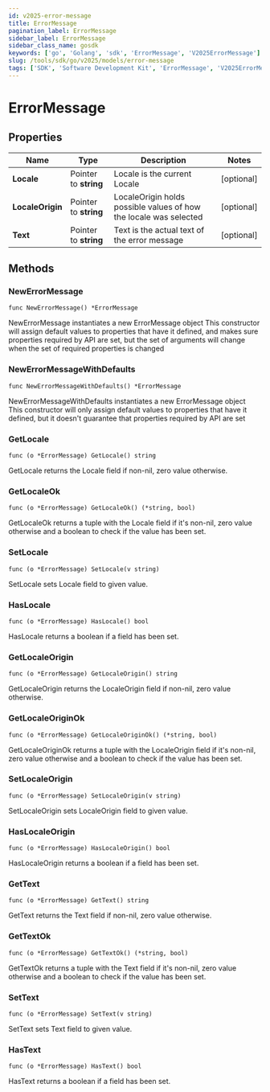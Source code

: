```yaml
---
id: v2025-error-message
title: ErrorMessage
pagination_label: ErrorMessage
sidebar_label: ErrorMessage
sidebar_class_name: gosdk
keywords: ['go', 'Golang', 'sdk', 'ErrorMessage', 'V2025ErrorMessage'] 
slug: /tools/sdk/go/v2025/models/error-message
tags: ['SDK', 'Software Development Kit', 'ErrorMessage', 'V2025ErrorMessage']
---
```


# ErrorMessage

## Properties

Name | Type | Description | Notes
------------ | ------------- | ------------- | -------------
**Locale** | Pointer to **string** | Locale is the current Locale | [optional] 
**LocaleOrigin** | Pointer to **string** | LocaleOrigin holds possible values of how the locale was selected | [optional] 
**Text** | Pointer to **string** | Text is the actual text of the error message | [optional] 

## Methods

### NewErrorMessage

`func NewErrorMessage() *ErrorMessage`

NewErrorMessage instantiates a new ErrorMessage object
This constructor will assign default values to properties that have it defined,
and makes sure properties required by API are set, but the set of arguments
will change when the set of required properties is changed

### NewErrorMessageWithDefaults

`func NewErrorMessageWithDefaults() *ErrorMessage`

NewErrorMessageWithDefaults instantiates a new ErrorMessage object
This constructor will only assign default values to properties that have it defined,
but it doesn't guarantee that properties required by API are set

### GetLocale

`func (o *ErrorMessage) GetLocale() string`

GetLocale returns the Locale field if non-nil, zero value otherwise.

### GetLocaleOk

`func (o *ErrorMessage) GetLocaleOk() (*string, bool)`

GetLocaleOk returns a tuple with the Locale field if it's non-nil, zero value otherwise
and a boolean to check if the value has been set.

### SetLocale

`func (o *ErrorMessage) SetLocale(v string)`

SetLocale sets Locale field to given value.

### HasLocale

`func (o *ErrorMessage) HasLocale() bool`

HasLocale returns a boolean if a field has been set.

### GetLocaleOrigin

`func (o *ErrorMessage) GetLocaleOrigin() string`

GetLocaleOrigin returns the LocaleOrigin field if non-nil, zero value otherwise.

### GetLocaleOriginOk

`func (o *ErrorMessage) GetLocaleOriginOk() (*string, bool)`

GetLocaleOriginOk returns a tuple with the LocaleOrigin field if it's non-nil, zero value otherwise
and a boolean to check if the value has been set.

### SetLocaleOrigin

`func (o *ErrorMessage) SetLocaleOrigin(v string)`

SetLocaleOrigin sets LocaleOrigin field to given value.

### HasLocaleOrigin

`func (o *ErrorMessage) HasLocaleOrigin() bool`

HasLocaleOrigin returns a boolean if a field has been set.

### GetText

`func (o *ErrorMessage) GetText() string`

GetText returns the Text field if non-nil, zero value otherwise.

### GetTextOk

`func (o *ErrorMessage) GetTextOk() (*string, bool)`

GetTextOk returns a tuple with the Text field if it's non-nil, zero value otherwise
and a boolean to check if the value has been set.

### SetText

`func (o *ErrorMessage) SetText(v string)`

SetText sets Text field to given value.

### HasText

`func (o *ErrorMessage) HasText() bool`

HasText returns a boolean if a field has been set.


